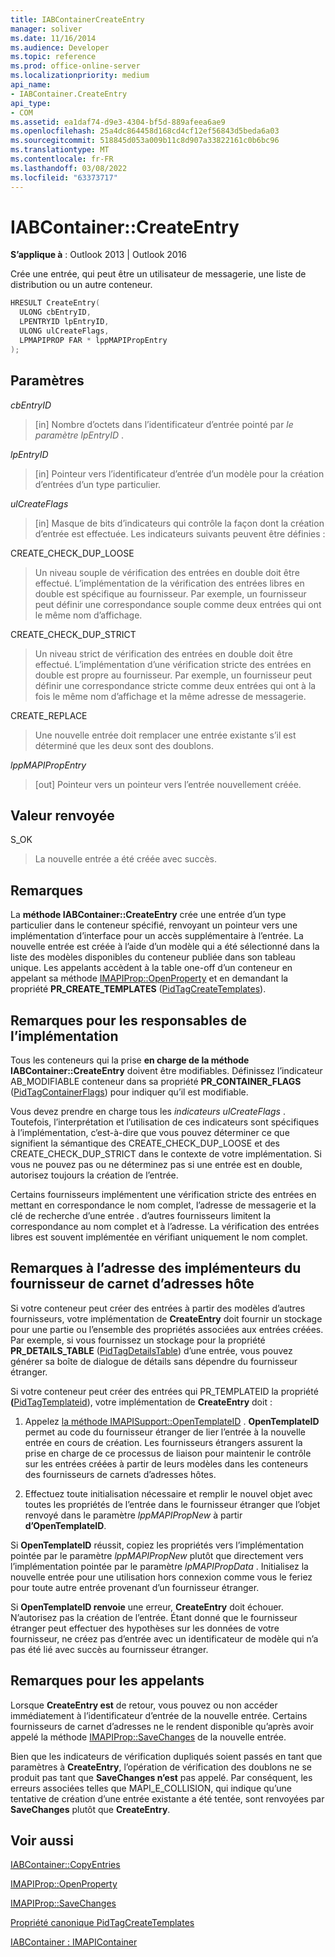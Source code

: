 ```yaml
---
title: IABContainerCreateEntry
manager: soliver
ms.date: 11/16/2014
ms.audience: Developer
ms.topic: reference
ms.prod: office-online-server
ms.localizationpriority: medium
api_name:
- IABContainer.CreateEntry
api_type:
- COM
ms.assetid: ea1daf74-d9e3-4304-bf5d-889afeea6ae9
ms.openlocfilehash: 25a4dc864458d168cd4cf12ef56843d5beda6a03
ms.sourcegitcommit: 518845d053a009b11c8d907a33822161c0b6bc96
ms.translationtype: MT
ms.contentlocale: fr-FR
ms.lasthandoff: 03/08/2022
ms.locfileid: "63373717"
---
```

# <a name="iabcontainercreateentry"></a>IABContainer::CreateEntry

  
  
**S’applique à** : Outlook 2013 | Outlook 2016 
  
Crée une entrée, qui peut être un utilisateur de messagerie, une liste de distribution ou un autre conteneur.
  
```cpp
HRESULT CreateEntry(
  ULONG cbEntryID,
  LPENTRYID lpEntryID,
  ULONG ulCreateFlags,
  LPMAPIPROP FAR * lppMAPIPropEntry
);
```

## <a name="parameters"></a>Paramètres

 _cbEntryID_
  
> [in] Nombre d’octets dans l’identificateur d’entrée pointé par  _le paramètre lpEntryID_ . 
    
 _lpEntryID_
  
> [in] Pointeur vers l’identificateur d’entrée d’un modèle pour la création d’entrées d’un type particulier. 
    
 _ulCreateFlags_
  
> [in] Masque de bits d’indicateurs qui contrôle la façon dont la création d’entrée est effectuée. Les indicateurs suivants peuvent être définies :
    
CREATE_CHECK_DUP_LOOSE 
  
> Un niveau souple de vérification des entrées en double doit être effectué. L’implémentation de la vérification des entrées libres en double est spécifique au fournisseur. Par exemple, un fournisseur peut définir une correspondance souple comme deux entrées qui ont le même nom d’affichage.
    
CREATE_CHECK_DUP_STRICT 
  
> Un niveau strict de vérification des entrées en double doit être effectué. L’implémentation d’une vérification stricte des entrées en double est propre au fournisseur. Par exemple, un fournisseur peut définir une correspondance stricte comme deux entrées qui ont à la fois le même nom d’affichage et la même adresse de messagerie.
    
CREATE_REPLACE 
  
> Une nouvelle entrée doit remplacer une entrée existante s’il est déterminé que les deux sont des doublons.
    
 _lppMAPIPropEntry_
  
> [out] Pointeur vers un pointeur vers l’entrée nouvellement créée.
    
## <a name="return-value"></a>Valeur renvoyée

S_OK 
  
> La nouvelle entrée a été créée avec succès.
    
## <a name="remarks"></a>Remarques

La **méthode IABContainer::CreateEntry** crée une entrée d’un type particulier dans le conteneur spécifié, renvoyant un pointeur vers une implémentation d’interface pour un accès supplémentaire à l’entrée. La nouvelle entrée est créée à l’aide d’un modèle qui a été sélectionné dans la liste des modèles disponibles du conteneur publiée dans son tableau unique. Les appelants accèdent à la table one-off d’un conteneur en appelant sa méthode [IMAPIProp::OpenProperty](imapiprop-openproperty.md) et en demandant la propriété **PR_CREATE_TEMPLATES** ([PidTagCreateTemplates](pidtagcreatetemplates-canonical-property.md)). 
  
## <a name="notes-to-implementers"></a>Remarques pour les responsables de l’implémentation

Tous les conteneurs qui la prise **en charge de la méthode IABContainer::CreateEntry** doivent être modifiables. Définissez l’indicateur AB_MODIFIABLE conteneur dans sa propriété **PR_CONTAINER_FLAGS** ([PidTagContainerFlags](pidtagcontainerflags-canonical-property.md)) pour indiquer qu’il est modifiable. 
  
Vous devez prendre en charge tous les  _indicateurs ulCreateFlags_ . Toutefois, l’interprétation et l’utilisation de ces indicateurs sont spécifiques à l’implémentation, c’est-à-dire que vous pouvez déterminer ce que signifient la sémantique des CREATE_CHECK_DUP_LOOSE et des CREATE_CHECK_DUP_STRICT dans le contexte de votre implémentation. Si vous ne pouvez pas ou ne déterminez pas si une entrée est en double, autorisez toujours la création de l’entrée. 
  
Certains fournisseurs implémentent une vérification stricte des entrées en mettant en correspondance le nom complet, l’adresse de messagerie et la clé de recherche d’une entrée . d’autres fournisseurs limitent la correspondance au nom complet et à l’adresse. La vérification des entrées libres est souvent implémentée en vérifiant uniquement le nom complet. 
  
## <a name="notes-to-host-address-book-provider-implementers"></a>Remarques à l’adresse des implémenteurs du fournisseur de carnet d’adresses hôte

Si votre conteneur peut créer des entrées à partir des modèles d’autres fournisseurs, votre implémentation de **CreateEntry** doit fournir un stockage pour une partie ou l’ensemble des propriétés associées aux entrées créées. Par exemple, si vous fournissez un stockage pour la propriété **PR_DETAILS_TABLE** ([PidTagDetailsTable](pidtagdetailstable-canonical-property.md)) d’une entrée, vous pouvez générer sa boîte de dialogue de détails sans dépendre du fournisseur étranger. 
  
Si votre conteneur peut créer des entrées qui PR_TEMPLATEID la propriété **(**[PidTagTemplateid](pidtagtemplateid-canonical-property.md)), votre implémentation de **CreateEntry** doit : 
  
1. Appelez [la méthode IMAPISupport::OpenTemplateID](imapisupport-opentemplateid.md) . **OpenTemplateID** permet au code du fournisseur étranger de lier l’entrée à la nouvelle entrée en cours de création. Les fournisseurs étrangers assurent la prise en charge de ce processus de liaison pour maintenir le contrôle sur les entrées créées à partir de leurs modèles dans les conteneurs des fournisseurs de carnets d’adresses hôtes. 
    
2. Effectuez toute initialisation nécessaire et remplir le nouvel objet avec toutes les propriétés de l’entrée dans le fournisseur étranger que l’objet renvoyé dans le paramètre _lppMAPIPropNew_ à partir **d’OpenTemplateID**.
    
Si **OpenTemplateID** réussit, copiez les propriétés vers l’implémentation pointée par le paramètre  _lppMAPIPropNew_ plutôt que directement vers l’implémentation pointée par le paramètre  _lpMAPIPropData_ . Initialisez la nouvelle entrée pour une utilisation hors connexion comme vous le feriez pour toute autre entrée provenant d’un fournisseur étranger. 
  
Si **OpenTemplateID renvoie** une erreur, **CreateEntry** doit échouer. N’autorisez pas la création de l’entrée. Étant donné que le fournisseur étranger peut effectuer des hypothèses sur les données de votre fournisseur, ne créez pas d’entrée avec un identificateur de modèle qui n’a pas été lié avec succès au fournisseur étranger. 
  
## <a name="notes-to-callers"></a>Remarques pour les appelants

Lorsque **CreateEntry est** de retour, vous pouvez ou non accéder immédiatement à l’identificateur d’entrée de la nouvelle entrée. Certains fournisseurs de carnet d’adresses ne le rendent disponible qu’après avoir appelé la méthode [IMAPIProp::SaveChanges](imapiprop-savechanges.md) de la nouvelle entrée. 
  
Bien que les indicateurs de vérification dupliqués soient passés en tant que paramètres à **CreateEntry**, l’opération de vérification des doublons ne se produit pas tant que **SaveChanges n’est** pas appelé. Par conséquent, les erreurs associées telles que MAPI_E_COLLISION, qui indique qu’une tentative de création d’une entrée existante a été tentée, sont renvoyées par **SaveChanges** plutôt que **CreateEntry**.
  
## <a name="see-also"></a>Voir aussi



[IABContainer::CopyEntries](iabcontainer-copyentries.md)
  
[IMAPIProp::OpenProperty](imapiprop-openproperty.md)
  
[IMAPIProp::SaveChanges](imapiprop-savechanges.md)
  
[Propriété canonique PidTagCreateTemplates](pidtagcreatetemplates-canonical-property.md)
  
[IABContainer : IMAPIContainer](iabcontainerimapicontainer.md)

